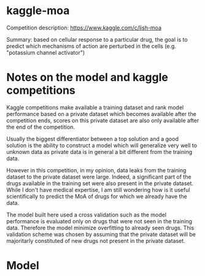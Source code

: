 # kaggle-moa

Competition description: https://www.kaggle.com/c/lish-moa

Summary: based on cellular response to a particular drug, the goal is to predict which mechanisms of action are perturbed in the cells (e.g. "potassium channel activator")

# Notes on the model and kaggle competitions

Kaggle competitions make available a training dataset and rank model performance based on a private dataset which becomes available after the competition ends, scores on this private dataset are also only available after the end of the competition.

Usually the biggest differentiator between a top solution and a good solution is the ability to construct a model which will generalize very well to unknown data as private data is in general a bit different from the training data.

However in this competition, in my opinion, data leaks from the training dataset to the private dataset were large. Indeed, a significant part of the drugs available in the training set were also present in the private dataset. While I don't have medical expertise, I am still wondering how is it useful scientifically to predict the MoA of drugs for which we already have the data.

The model built here used a cross validation such as the model performance is evaluated only on drugs that were not seen in the training data. Therefore the model minimize overfitting to already seen drugs. This validation scheme was chosen by assuming that the private dataset will be majoritarly constituted of new drugs not present in the private dataset.

# Model

